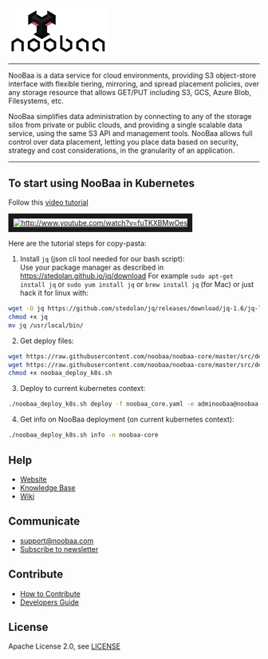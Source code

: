 <div id="top" />
<img src="/images/noobaa_logo.png" width="200" />

----
NooBaa is a data service for cloud environments, providing S3 object-store interface with flexible tiering, mirroring, and spread placement policies, over any storage resource that allows GET/PUT including S3, GCS, Azure Blob, Filesystems, etc.

NooBaa simplifies data administration by connecting to any of the storage silos from private or public clouds, and providing a single scalable data service, using the same S3 API and management tools. NooBaa allows full control over data placement, letting you place data based on security, strategy and cost considerations, in the granularity of an application.

----

## To start using NooBaa in Kubernetes

Follow this [video tutorial](http://www.youtube.com/watch?v=fuTKXBMwOes)

<a href="http://www.youtube.com/watch?v=fuTKXBMwOes" target="_blank">
  <img src="http://img.youtube.com/vi/fuTKXBMwOes/0.jpg"
       alt="http://www.youtube.com/watch?v=fuTKXBMwOes" 
       width="300" border="10" />
</a>

Here are the tutorial steps for copy-pasta:

1. Install `jq` (json cli tool needed for our bash script):  
Use your package manager as described in https://stedolan.github.io/jq/download
For example `sudo apt-get install jq` or `sudo yum install jq` or `brew install jq` (for Mac) or just hack it for linux with:
```bash
wget -O jq https://github.com/stedolan/jq/releases/download/jq-1.6/jq-linux64
chmod +x jq
mv jq /usr/local/bin/
```
2. Get deploy files:
```bash
wget https://raw.githubusercontent.com/noobaa/noobaa-core/master/src/deploy/NVA_build/noobaa_deploy_k8s.sh
wget https://raw.githubusercontent.com/noobaa/noobaa-core/master/src/deploy/NVA_build/noobaa_core.yaml
chmod +x noobaa_deploy_k8s.sh
```
3. Deploy to current kubernetes context:
```bash
./noobaa_deploy_k8s.sh deploy -f noobaa_core.yaml -e adminoobaa@noobaa.io -n noobaa-core
```
4. Get info on NooBaa deployment (on current kubernetes context):
```bash
./noobaa_deploy_k8s.sh info -n noobaa-core
```

## Help

- [Website](https://www.noobaa.io)
- [Knowledge Base](https://noobaa.desk.com)
- [Wiki](https://github.com/noobaa/noobaa-core/wiki)

## Communicate

- support@noobaa.com
- [Subscribe to newsletter](https://www.noobaa.io/community)

## Contribute

- [How to Contribute](/CONTRIBUTING.md)  
- [Developers Guide](https://github.com/noobaa/noobaa-core/wiki/Developers-Guide) 

## License

Apache License 2.0, see [LICENSE](/LICENSE)
